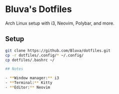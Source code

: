 # Bluva's Dotfiles

Arch Linux setup with i3, Neovim, Polybar, and more.

## Setup

```bash
git clone https://github.com/Bluva/dotfiles.git
cp -r dotfiles/.config/* ~/.config/
cp dotfiles/.bashrc ~/

## Notes

- **Window manager:** i3
- **Terminal:** Kitty
- **Editor:** Neovim
